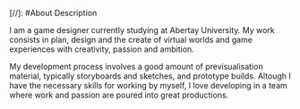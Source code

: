 [//]: #About Description

I am a game designer currently studying at Abertay University. My work consists in plan, design and the create of virtual worlds and game experiences with creativity, passion and ambition.

My development process involves a good amount of previsualisation material, typically storyboards and sketches, and prototype builds. Altough I have the necessary skills for working by myself, I love developing in a team where work and passion are poured into great productions.

